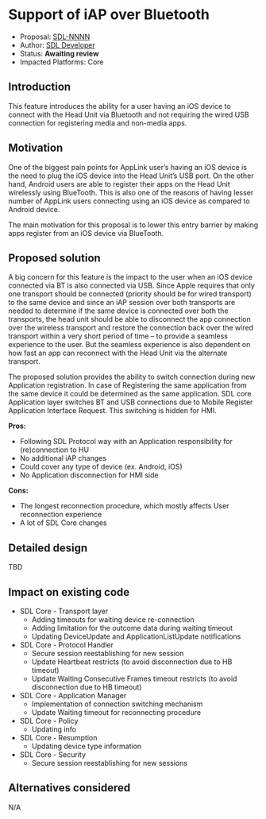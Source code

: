 # Support of iAP over Bluetooth

* Proposal: [SDL-NNNN](NNNN-iap-over-bluetooth.md)
* Author: [SDL Developer](https://github.com/smartdevicelink/)
* Status: **Awaiting review**
* Impacted Platforms: Core

## Introduction

This feature introduces the ability for a user having an iOS device to connect with the Head Unit via Bluetooth and not requiring the wired USB connection for registering media and non-media apps.

## Motivation

One of the biggest pain points for AppLink user’s having an iOS device is the need to plug the iOS device into the Head Unit’s USB port. On the other hand, Android users are able to register their apps on the Head Unit wirelessly using BlueTooth. This is also one of the reasons of having lesser number of AppLink users connecting using an iOS device as compared to Android device.
    
The main motivation for this proposal is to lower this entry barrier by making apps register from an iOS device via BlueTooth.

## Proposed solution

A big concern for this feature is the impact to the user when an iOS device connected via BT is also connected via USB. Since Apple requires that only one transport should be connected (priority should be for wired transport) to the same device and since an iAP session over both transports are needed to determine if the same device is connected over both the transports, the head unit should be able to disconnect the app connection over the wireless transport and restore the connection back over the wired transport within a very short period of time – to provide a seamless experience to the user. But the seamless experience is also dependent on how fast an app can reconnect with the Head Unit via the alternate transport.
  
The proposed solution provides the ability to switch connection during new Application registration. In case of Registering the same application from the same device it could be determined as the same application. SDL core Application layer switches BT and USB connections due to Mobile Register Application Interface Request. This switching is hidden for HMI.
  
**Pros:**
  
* Following SDL Protocol way with an Application responsibility for (re)connection to HU
* No additional iAP changes
* Could cover any type of device (ex. Android, iOS)
* No Application disconnection for HMI side
  
**Cons:**
  
* The longest reconnection procedure, which mostly affects User reconnection experience
* A lot of SDL Core changes
  
## Detailed design

TBD

## Impact on existing code

* SDL Core - Transport layer
  * Adding timeouts for waiting device re-connection
  * Adding limitation for the outcome data during waiting timeout
  * Updating DeviceUpdate and ApplicationListUpdate notifications
* SDL Core - Protocol Handler
  * Secure session reestablishing for new session
  * Update Heartbeat restricts (to avoid disconnection due to HB timeout)
  * Update Waiting Consecutive Frames timeout restricts (to avoid disconnection due to HB timeout)
* SDL Core - Application Manager
  * Implementation of connection switching mechanism
  * Update Waiting timeout for reconnecting procedure
* SDL Core - Policy
  * Updating info
* SDL Core - Resumption
  * Updating device type information
* SDL Core - Security
  * Secure session reestablishing for new sessions

## Alternatives considered

N/A
